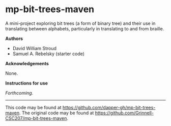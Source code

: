 # mp-bit-trees-maven

A mini-project exploring bit trees (a form of binary tree) and their use in translating between alphabets, particularly in translating to and from braille.

**Authors**

* David William Stroud
* Samuel A. Rebelsky (starter code)

**Acknowledgements**

None.

**Instructions for use**

_Forthcoming._

---

This code may be found at <https://github.com/dapper-gh/mp-bit-trees-maven>. The original code may be found at <https://github.com/Grinnell-CSC207/mp-bit-trees-maven>.
